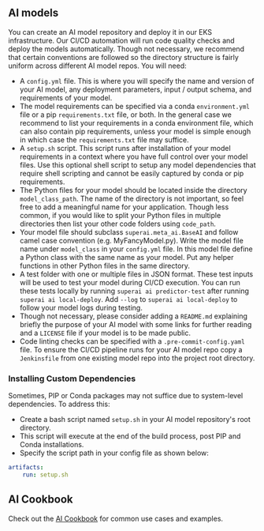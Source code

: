 ## AI models

You can create an AI model repository and deploy it in our EKS infrastructure. Our CI/CD automation will run code quality checks and deploy the models automatically.
Though not necessary, we recommend that certain conventions are followed so the directory structure is fairly uniform across different AI model repos. You will need:

- A `config.yml` file. This is where you will specify the name and version of your AI model, any deployment parameters, input / output schema, and requirements of your model.
- The model requirements can be specified via a conda `environment.yml` file or a pip `requirements.txt` file, or both. In the general case we recommend to list your requirements in a conda environment file, which can also contain pip requirements, unless your model is simple enough in which case the `requirements.txt` file may suffice.
- A `setup.sh` script. This script runs after installation of your model requirements in a context where you have full control over your model files. Use this optional shell script to setup any model dependencies that require shell scripting and cannot be easily captured by conda or pip requirements.
- The Python files for your model should be located inside the directory `model_class_path`. The name of the directory is not important, so feel free to add a meaningful name for your application. Though less common, if you would like to split your Python files in multiple directories then list your other code folders using `code_path`.
- Your model file should subclass `superai.meta_ai.BaseAI` and follow camel case convention (e.g. MyFancyModel.py). Write the model file name under `model_class` in your `config.yml` file. In this model file define a Python class with the same name as your model. Put any helper functions in other Python files in the same directory.
- A test folder with one or multiple files in JSON format. These test inputs will be used to test your model during CI/CD execution. You can run these tests locally by running `superai ai predictor-test` after running `superai ai local-deploy`. Add `--log` to `superai ai local-deploy` to follow your model logs during testing.
- Though not necessary, please consider adding a `README.md` explaining briefly the purpose of your AI model with some links for further reading and a `LICENSE` file if your model is to be made public.
- Code linting checks can be specified with a `.pre-commit-config.yaml` file. To ensure the CI/CD pipeline runs for your AI model repo copy a `Jenkinsfile` from one existing model repo into the project root directory.


### Installing Custom Dependencies

Sometimes, PIP or Conda packages may not suffice due to system-level dependencies. To address this:

- Create a bash script named `setup.sh` in your AI model repository's root directory.
- This script will execute at the end of the build process, post PIP and Conda installations.
- Specify the script path in your config file as shown below:

```yaml
artifacts:
    run: setup.sh
```

##  AI Cookbook

Check out the [AI Cookbook](./cookbook.md) for common use cases and examples.
